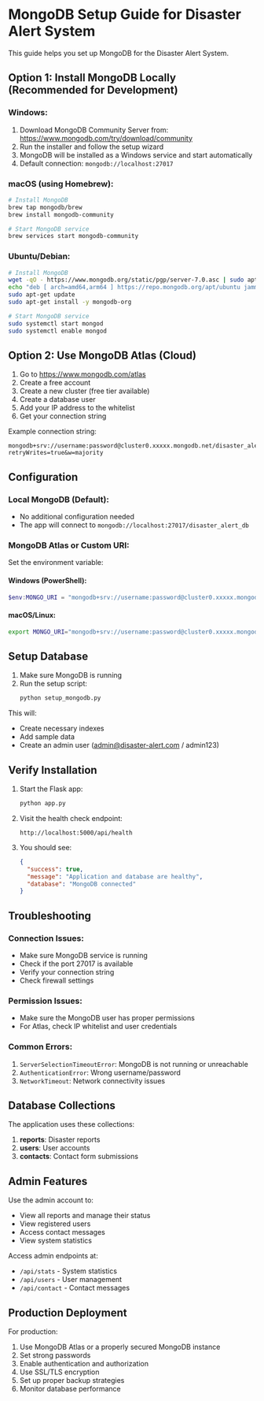 # MongoDB Setup Guide for Disaster Alert System

This guide helps you set up MongoDB for the Disaster Alert System.

## Option 1: Install MongoDB Locally (Recommended for Development)

### Windows:
1. Download MongoDB Community Server from: https://www.mongodb.com/try/download/community
2. Run the installer and follow the setup wizard
3. MongoDB will be installed as a Windows service and start automatically
4. Default connection: `mongodb://localhost:27017`

### macOS (using Homebrew):
```bash
# Install MongoDB
brew tap mongodb/brew
brew install mongodb-community

# Start MongoDB service
brew services start mongodb-community
```

### Ubuntu/Debian:
```bash
# Install MongoDB
wget -qO - https://www.mongodb.org/static/pgp/server-7.0.asc | sudo apt-key add -
echo "deb [ arch=amd64,arm64 ] https://repo.mongodb.org/apt/ubuntu jammy/mongodb-org/7.0 multiverse" | sudo tee /etc/apt/sources.list.d/mongodb-org-7.0.list
sudo apt-get update
sudo apt-get install -y mongodb-org

# Start MongoDB service
sudo systemctl start mongod
sudo systemctl enable mongod
```

## Option 2: Use MongoDB Atlas (Cloud)

1. Go to https://www.mongodb.com/atlas
2. Create a free account
3. Create a new cluster (free tier available)
4. Create a database user
5. Add your IP address to the whitelist
6. Get your connection string

Example connection string:
```
mongodb+srv://username:password@cluster0.xxxxx.mongodb.net/disaster_alert_db?retryWrites=true&w=majority
```

## Configuration

### Local MongoDB (Default):
- No additional configuration needed
- The app will connect to `mongodb://localhost:27017/disaster_alert_db`

### MongoDB Atlas or Custom URI:
Set the environment variable:

#### Windows (PowerShell):
```powershell
$env:MONGO_URI = "mongodb+srv://username:password@cluster0.xxxxx.mongodb.net/disaster_alert_db?retryWrites=true&w=majority"
```

#### macOS/Linux:
```bash
export MONGO_URI="mongodb+srv://username:password@cluster0.xxxxx.mongodb.net/disaster_alert_db?retryWrites=true&w=majority"
```

## Setup Database

1. Make sure MongoDB is running
2. Run the setup script:
   ```bash
   python setup_mongodb.py
   ```

This will:
- Create necessary indexes
- Add sample data
- Create an admin user (admin@disaster-alert.com / admin123)

## Verify Installation

1. Start the Flask app:
   ```bash
   python app.py
   ```

2. Visit the health check endpoint:
   ```
   http://localhost:5000/api/health
   ```

3. You should see:
   ```json
   {
     "success": true,
     "message": "Application and database are healthy",
     "database": "MongoDB connected"
   }
   ```

## Troubleshooting

### Connection Issues:
- Make sure MongoDB service is running
- Check if the port 27017 is available
- Verify your connection string
- Check firewall settings

### Permission Issues:
- Make sure the MongoDB user has proper permissions
- For Atlas, check IP whitelist and user credentials

### Common Errors:
1. `ServerSelectionTimeoutError`: MongoDB is not running or unreachable
2. `AuthenticationError`: Wrong username/password
3. `NetworkTimeout`: Network connectivity issues

## Database Collections

The application uses these collections:

1. **reports**: Disaster reports
2. **users**: User accounts
3. **contacts**: Contact form submissions

## Admin Features

Use the admin account to:
- View all reports and manage their status
- View registered users
- Access contact messages
- View system statistics

Access admin endpoints at:
- `/api/stats` - System statistics
- `/api/users` - User management
- `/api/contact` - Contact messages

## Production Deployment

For production:
1. Use MongoDB Atlas or a properly secured MongoDB instance
2. Set strong passwords
3. Enable authentication and authorization
4. Use SSL/TLS encryption
5. Set up proper backup strategies
6. Monitor database performance